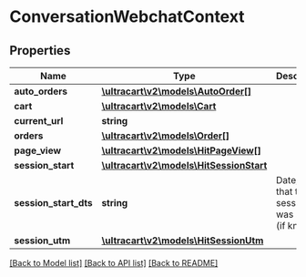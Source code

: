 # ConversationWebchatContext

## Properties
Name | Type | Description | Notes
------------ | ------------- | ------------- | -------------
**auto_orders** | [**\ultracart\v2\models\AutoOrder[]**](AutoOrder.md) |  | [optional] 
**cart** | [**\ultracart\v2\models\Cart**](Cart.md) |  | [optional] 
**current_url** | **string** |  | [optional] 
**orders** | [**\ultracart\v2\models\Order[]**](Order.md) |  | [optional] 
**page_view** | [**\ultracart\v2\models\HitPageView[]**](HitPageView.md) |  | [optional] 
**session_start** | [**\ultracart\v2\models\HitSessionStart**](HitSessionStart.md) |  | [optional] 
**session_start_dts** | **string** | Date/time that the session was started (if known) | [optional] 
**session_utm** | [**\ultracart\v2\models\HitSessionUtm**](HitSessionUtm.md) |  | [optional] 

[[Back to Model list]](../README.md#documentation-for-models) [[Back to API list]](../README.md#documentation-for-api-endpoints) [[Back to README]](../README.md)


